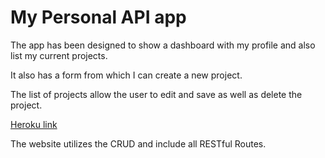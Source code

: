 # My Personal API app

The app has been designed to show a dashboard with my profile and also list my current projects.

It also has a form from which I can create a new project.

The list of projects allow the user to edit and save as well as delete the project.

[Heroku link](https://enigmatic-woodland-73386.herokuapp.com/)

The website utilizes the CRUD and include all RESTful Routes.

